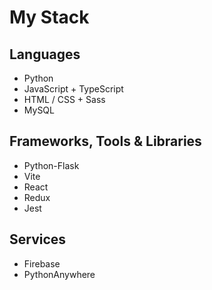 # My Stack

## Languages
* Python
* JavaScript + TypeScript
* HTML / CSS + Sass
* MySQL

## Frameworks, Tools & Libraries
* Python-Flask
* Vite
* React
* Redux
* Jest

## Services
* Firebase
* PythonAnywhere
